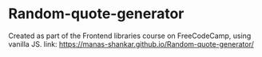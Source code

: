 # Random-quote-generator 
Created as part of the Frontend libraries course on FreeCodeCamp, using vanilla JS.
link:
https://manas-shankar.github.io/Random-quote-generator/
